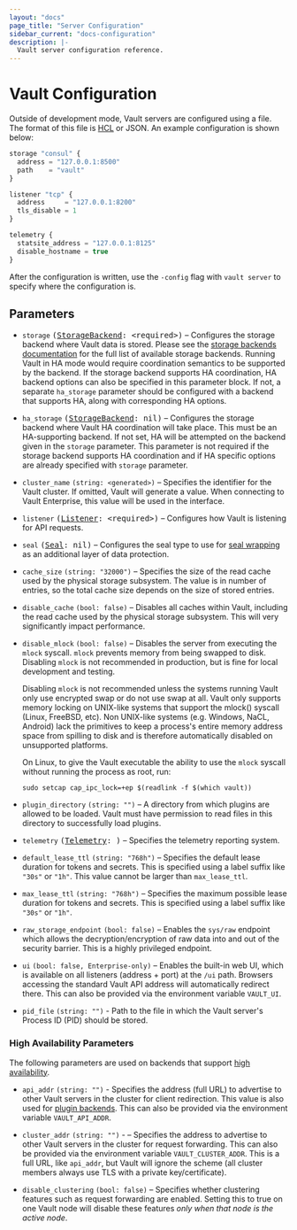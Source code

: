 ```yaml
---
layout: "docs"
page_title: "Server Configuration"
sidebar_current: "docs-configuration"
description: |-
  Vault server configuration reference.
---
```


# Vault Configuration

Outside of development mode, Vault servers are configured using a file.
The format of this file is [HCL](https://github.com/hashicorp/hcl) or JSON.
An example configuration is shown below:

```javascript
storage "consul" {
  address = "127.0.0.1:8500"
  path    = "vault"
}

listener "tcp" {
  address     = "127.0.0.1:8200"
  tls_disable = 1
}

telemetry {
  statsite_address = "127.0.0.1:8125"
  disable_hostname = true
}
```

After the configuration is written, use the `-config` flag with `vault server`
to specify where the configuration is.

## Parameters

- `storage` <tt>([StorageBackend][storage-backend]: \<required\>)</tt> –
  Configures the storage backend where Vault data is stored. Please see the
  [storage backends documentation][storage-backend] for the full list of
  available storage backends. Running Vault in HA mode would require
  coordination semantics to be supported by the backend. If the storage backend
  supports HA coordination, HA backend options can also be specified in this
  parameter block. If not, a separate `ha_storage` parameter should be
  configured with a backend that supports HA, along with corresponding HA
  options.

- `ha_storage` <tt>([StorageBackend][storage-backend]: nil)</tt> – Configures
  the storage backend where Vault HA coordination will take place. This must be
  an HA-supporting backend. If not set, HA will be attempted on the backend
  given in the `storage` parameter. This parameter is not required if the
  storage backend supports HA coordination and if HA specific options are
  already specified with `storage` parameter.

- `cluster_name` `(string: <generated>)` – Specifies the identifier for the
  Vault cluster. If omitted, Vault will generate a value. When connecting to
  Vault Enterprise, this value will be used in the interface.

- `listener` <tt>([Listener][listener]: \<required\>)</tt> – Configures how
  Vault is listening for API requests.

- `seal` <tt>([Seal][seal]: nil)</tt> – Configures the seal type to use for
  [seal wrapping][sealwrap] as an additional layer of data protection.

- `cache_size` `(string: "32000")` – Specifies the size of the read cache used
  by the physical storage subsystem. The value is in number of entries, so the
  total cache size depends on the size of stored entries.

- `disable_cache` `(bool: false)` – Disables all caches within Vault, including
  the read cache used by the physical storage subsystem. This will very
  significantly impact performance.

- `disable_mlock` `(bool: false)` – Disables the server from executing the
  `mlock` syscall. `mlock` prevents memory from being swapped to disk. Disabling
  `mlock` is not recommended in production, but is fine for local development
  and testing.

    Disabling `mlock` is not recommended unless the systems running Vault only
    use encrypted swap or do not use swap at all. Vault only supports memory
    locking on UNIX-like systems that support the mlock() syscall (Linux, FreeBSD, etc).
    Non UNIX-like systems (e.g. Windows, NaCL, Android) lack the primitives to keep a
    process's entire memory address space from spilling to disk and is therefore
    automatically disabled on unsupported platforms.

    On Linux, to give the Vault executable the ability to use the `mlock`
    syscall without running the process as root, run:

    ```shell
    sudo setcap cap_ipc_lock=+ep $(readlink -f $(which vault))
    ```

- `plugin_directory` `(string: "")` – A directory from which plugins are
  allowed to be loaded. Vault must have permission to read files in this
  directory to successfully load plugins.

- `telemetry` <tt>([Telemetry][telemetry]: <none>)</tt> – Specifies the telemetry
  reporting system.

- `default_lease_ttl` `(string: "768h")` – Specifies the default lease duration
  for tokens and secrets. This is specified using a label suffix like `"30s"` or
  `"1h"`. This value cannot be larger than `max_lease_ttl`.

- `max_lease_ttl` `(string: "768h")` – Specifies the maximum possible lease
  duration for tokens and secrets. This is specified using a label
  suffix like `"30s"` or `"1h"`.

- `raw_storage_endpoint` `(bool: false)` – Enables the `sys/raw` endpoint which 
  allows the decryption/encryption of raw data into and out of the security 
  barrier. This is a highly privileged endpoint. 

- `ui` `(bool: false, Enterprise-only)` – Enables the built-in web UI, which is
  available on all listeners (address + port) at the `/ui` path. Browsers accessing
  the standard Vault API address will automatically redirect there. This can also
  be provided via the environment variable `VAULT_UI`.

- `pid_file` `(string: "")` - Path to the file in which the Vault server's
  Process ID (PID) should be stored.

### High Availability Parameters

The following parameters are used on backends that support [high availability][high-availability].

- `api_addr` `(string: "")` - Specifies the address (full URL) to advertise to
  other Vault servers in the cluster for client redirection. This value is also
  used for [plugin backends][plugins]. This can also be provided via the
  environment variable `VAULT_API_ADDR`.

- `cluster_addr` `(string: "")` -  – Specifies the address to advertise to other
  Vault servers in the cluster for request forwarding. This can also be provided
  via the environment variable `VAULT_CLUSTER_ADDR`. This is a full URL, like
  `api_addr`, but Vault will ignore the scheme (all cluster members always
  use TLS with a private key/certificate).

- `disable_clustering` `(bool: false)` – Specifies whether clustering features
  such as request forwarding are enabled. Setting this to true on one Vault node
  will disable these features _only when that node is the active node_.

[storage-backend]: /docs/configuration/storage/index.html
[listener]: /docs/configuration/listener/index.html
[seal]: /docs/configuration/seal/index.html
[sealwrap]: /docs/enterprise/sealwrap/index.html
[telemetry]: /docs/configuration/telemetry.html
[high-availability]: /docs/concepts/ha.html
[plugins]: /docs/plugin/index.html